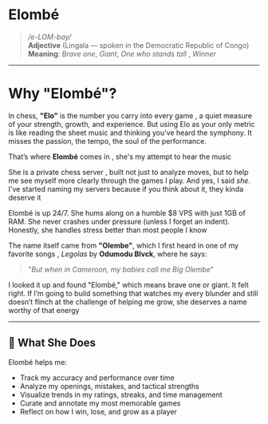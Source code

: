 # Elombé

> _/e-LOM-bay/_  
> **Adjective** (Lingala — spoken in the Democratic Republic of Congo)  
> **Meaning**: *Brave one*, *Giant*, *One who stands tall* , *Winner*

---

# Why "Elombé"?

In chess, **"Elo"** is the number you carry into every game , a quiet measure of your strength, growth, and experience. But using Elo as your only metric is like reading the sheet music and thinking you’ve heard the symphony. It misses the passion, the tempo, the soul of the performance.

That’s where **Elombé** comes in , she's my attempt to hear the music

She is a private chess server , built not just to analyze moves, but to help me see myself more clearly through the games I play. And yes, I said *she*. I've started naming my servers because if you think about it, they kinda deserve it

Elombé is up 24/7. She hums along on a humble $8 VPS with just 1GB of RAM. She never crashes under pressure (unless I forget an indent). Honestly, she handles stress better than most people I know

The name itself came from **"Olembe"**, which I first heard in one of my favorite songs , *Legolas* by **Odumodu Blvck**, where he says:

> "_But when in Cameroon, my babies call me Big Olembe_"

I looked it up and found "Elombé," which means brave one or giant. It felt right. If I’m going to build something that watches my every blunder and still doesn’t flinch at the challenge of helping me grow, she deserves a name worthy of that energy

---

## 🧠 What She Does

Elombé helps me:

- Track my accuracy and performance over time
- Analyze my openings, mistakes, and tactical strengths
- Visualize trends in my ratings, streaks, and time management
- Curate and annotate my most memorable games
- Reflect on how I win, lose, and grow as a player
